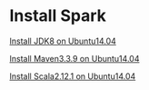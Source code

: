 # Install Spark

[Install JDK8 on Ubuntu14.04](01_Install_Spark/01_on_Ubuntu14.04/01_Install_JDK8_on_Ubuntu14.04.md)

[Install Maven3.3.9 on Ubuntu14.04](01_Install_Spark/01_on_Ubuntu14.04/02_Install_Maven3.3.9_on_Ubuntu14.04.md)

[Install Scala2.12.1 on Ubuntu14.04](01_Install_Spark/01_on_Ubuntu14.04/03_Install_Scala2.12.1_on_Ubuntu14.04.md)

